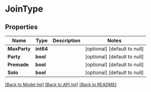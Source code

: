 # JoinType

## Properties
Name | Type | Description | Notes
------------ | ------------- | ------------- | -------------
**MaxParty** | **int64** |  | [optional] [default to null]
**Party** | **bool** |  | [optional] [default to null]
**Premade** | **bool** |  | [optional] [default to null]
**Solo** | **bool** |  | [optional] [default to null]

[[Back to Model list]](../README.md#documentation-for-models) [[Back to API list]](../README.md#documentation-for-api-endpoints) [[Back to README]](../README.md)

